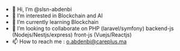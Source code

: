 - 👋 Hi, I’m @slsn-abdenbi
- 👀 I’m interested in Blockchain and AI
- 🌱 I’m currently learning Blockchain
- 💞️ I’m looking to collaborate on PHP (laravel/symfony) backend-js (Nodejs/Nestjs/express) front-js (Vuejs/Reactjs)
- 📫 How to reach me : o.abdenbi@careplus.ma
